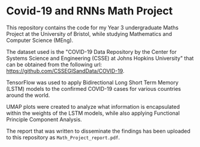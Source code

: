 # Covid-19 and RNNs Math Project

This repository contains the code for my Year 3 undergraduate Maths Project at the University of Bristol, while studying Mathematics and Computer Science (MEng).

The dataset used is the "COVID-19 Data Repository by the Center for Systems Science and Engineering (CSSE) at Johns Hopkins University" that can be obtained from the following url: https://github.com/CSSEGISandData/COVID-19.


TensorFlow was used to apply Bidirectional Long Short Term Memory (LSTM) models to the confirmed COVID-19 cases for various countries around the world. 

UMAP plots were created to analyze what information is encapsulated within the weights of the LSTM models, while also applying Functional Principle Component Analysis.

The report that was written to disseminate the findings has been uploaded to this repository as `Math_Project_report.pdf`.
